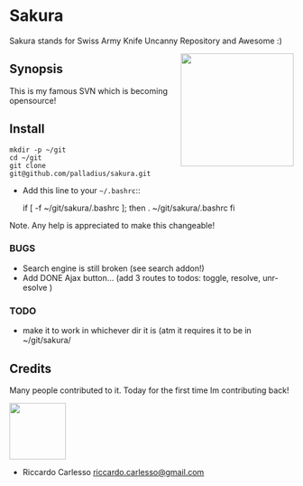 # Sakura

Sakura stands for Swiss Army Knife Uncanny Repository and Awesome :)

 <img src='https://github.com/palladius/sakura/raw/master/images/sakura.jpg' height='200' align='right' />

## Synopsis

This is my famous SVN which is becoming opensource!

## Install

	mkdir -p ~/git
	cd ~/git
	git clone git@github.com/palladius/sakura.git

- Add this line to your `~/.bashrc`::

	if [ -f ~/git/sakura/.bashrc ]; then
		. ~/git/sakura/.bashrc
	fi 

Note. Any help is appreciated to make this changeable!

### BUGS

- Search engine is still broken (see search addon!)
- Add DONE Ajax button... (add 3 routes to todos: toggle, resolve, unr-esolve )
    
### TODO 

- make it to work in whichever dir it is (atm it requires it to be in ~/git/sakura/

## Credits

Many people contributed to it. Today for the first time Im contributing back!

 <img src='http://www.palladius.it/palladius.jpg' height='100' />

- Riccardo Carlesso <riccardo.carlesso@gmail.com>